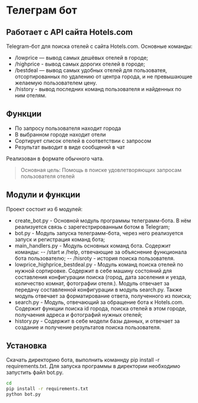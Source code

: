 # Телеграм бот
## Работает с API сайта  Hotels.com


Telegram-бот для поиска отелей с сайта Hotels.com.
Основные команды:
- /lowprice — вывод самых дешёвых отелей в городе;
- /highprice - вывод самых дорогих отелей в городе;
- /bestdeal — вывод самых удобных отелей для пользоватея, отсортированных по удалению от центра города, и не превышающие желаемую пользователем цену.
- /history - вывод последних команд пользователя и найденных по ним отелям.

## Функции

- По запросу пользователя находит города
- В выбранном городе находит отели
- Сортирует список отелей в соответствии с запросом
- Результат выводит в виде сообщений в чат


Реализован в формате обычного чата.

> Основная цель:
> Помощь в поиске удовлетворяющих
> запросам пользователя отелей


## Модули и функции

Проект состоит из 6 модулей:

- create_bot.py - Основной модуль программы телеграмм-бота. В нём реализуется связь с зарегестрированным ботом в Telegram;
- bot.py - Модуль запуска телеграмм-бота, через него реализуется запуск и регистрация команд бота;
- main_handlers.py - Модуль основных команд бота. Содержит команды:
-- /start и /help, отвечающие за объяснение функционала бота пользователю;
-- /hisroty - история поиска пользователя.
- lowprice_highprice_bestdeal.py - Модуль команд поиска отелей по нужной сортировке. Содержит в себе машину состояний для составления конфигурации поиска (город, дата заселения и уезда, количество комнат, фотографии отеля.). Модуль отвечает за передачу составленной конфигурации в модуль search.py. Также модуль отвечает за форматирование ответа, полученного из поиска;
- search.py - Модуль, отвечающий за обращение бота к Hotels.com. Содержит функции поиска id города, поиска отелей в этом городе, получаения адреса и фотографий нужных отелей;
- history.py - Содержит в себе модели базы данных, и отвечает за создание и получение результатов поиска пользователя.  

## Установка
Скачать директорию бота, выполнить команнду  pip install -r requirements.txt.
Для запуска программы в директории необходимо запустить файл bot.py.


```sh
cd
pip install -r requirements.txt
python bot.py
```
